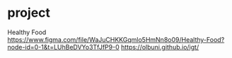 # project
Healthy Food
https://www.figma.com/file/WaJuCHKKGqmlo5HmNn8o09/Healthy-Food?node-id=0-1&t=LUhBeDVYo3TfJfP9-0
https://olbuni.github.io/igt/
